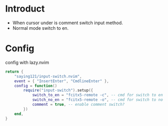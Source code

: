 # Introduct

- When cursor under is comment switch input method.
- Normal mode switch to en.

# Config

config with lazy.nvim

```lua
return {
    "saying121/input-switch.nvim",
    event = { "InsertEnter", "CmdlineEnter" },
    config = function()
        require("input-switch").setup({
            switch_to_en = "fcitx5-remote -c", -- cmd for switch to en
            switch_no_en = "fcitx5-remote -o", -- cmd for switch to no en
            comment = true, -- enable comment switch?
        })
    end,
}
```
